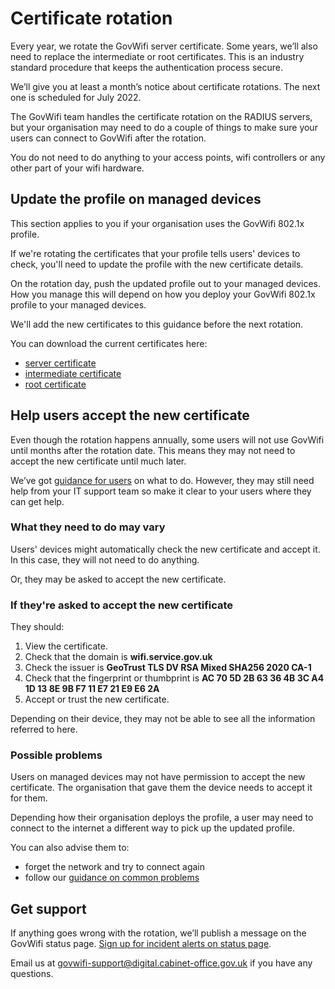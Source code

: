 # Certificate rotation

Every year, we rotate the GovWifi server certificate. Some years, we’ll also need to replace the intermediate or root certificates. This is an industry standard procedure that keeps the authentication process secure.

We’ll give you at least a month’s notice about certificate rotations. The next one is scheduled for July 2022.

The GovWifi team handles the certificate rotation on the RADIUS servers, but your organisation may need to do a couple of things to make sure your users can connect to GovWifi after the rotation.

You do not need to do anything to your access points, wifi controllers or any other part of your wifi hardware.

## Update the profile on managed devices

This section applies to you if your organisation uses the GovWifi 802.1x profile. 

If we're rotating the certificates that your profile tells users' devices to check, you'll need to update the profile with the new certificate details. 

On the rotation day, push the updated profile out to your managed devices. How you manage this will depend on how you deploy your GovWifi 802.1x profile to your managed devices.

We'll add the new certificates to this guidance before the next rotation. 

You can download the current certificates here:

- [server certificate](https://docs.wifi.service.gov.uk/assets/wifi.service.gov.uk_2021.crt)
- [intermediate certificate](https://docs.wifi.service.gov.uk/assets/GeoTrustRSACA2021.crt)
- [root certificate](https://docs.wifi.service.gov.uk/assets/DigiCertGlobalRootCA.crt)

## Help users accept the new certificate

Even though the rotation happens annually, some users will not use GovWifi until months after the rotation date. This means they may not need to accept the new certificate until much later. 

We’ve got [guidance for users](https://www.wifi.service.gov.uk/connect-to-govwifi/update-govwifi-server-certificate/) on what to do. However, they may still need help from your IT support team so make it clear to your users where they can get help.

### What they need to do may vary

Users' devices might automatically check the new certificate and accept it. In this case, they will not need to do anything.

Or, they may be asked to accept the new certificate.

### If they're asked to accept the new certificate

They should:  

1. View the certificate.
1. Check that the domain is **wifi.service.gov.uk**
1. Check the issuer is **GeoTrust TLS DV RSA Mixed SHA256 2020 CA-1**
1. Check that the fingerprint or thumbprint is **AC 70 5D 2B 63 36 4B 3C A4 1D 13 8E 9B F7 11 E7 21 E9 E6 2A**
1. Accept or trust the new certificate.

Depending on their device, they may not be able to see all the information referred to here.

### Possible problems

Users on managed devices may not have permission to accept the new certificate. The organisation that gave them the device needs to accept it for them.

Depending how their organisation deploys the profile, a user may need to connect to the internet a different way to pick up the updated profile.

You can also advise them to:

- forget the network and try to connect again
- follow our [guidance on common problems](https://www.wifi.service.gov.uk/connect-to-govwifi/get-help-connecting/)

## Get support

If anything goes wrong with the rotation, we’ll publish a message on the GovWifi status page. [Sign up for incident alerts on status page](https://status.wifi.service.gov.uk/).

Email us at <govwifi-support@digital.cabinet-office.gov.uk> if you have any questions.
